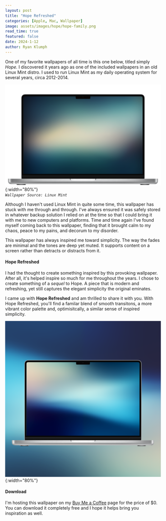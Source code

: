 ```yaml
---
layout: post
title: "Hope Refreshed"
categories: [Apple, Mac, Wallpaper]
image: assets/images/hope/hope-family.png
read_time: true
featured: false
date: 2024-1-12
author: Ryan Klumph
---
```


One of my favorite wallpapers of all time is this one below, titled simply *Hope.* I discovered it years ago as one of the included wallpapers in an old Linux Mint distro. I used to run Linux Mint as my daily operating system for several years, circa 2012-2014. 

![Hope Original](/assets/images/hope/hope-orig-framed.png){:width="80%"}   
*`Wallpaper Source: Linux Mint`*

Although I haven't used Linux Mint in quite some time, this wallpaper has stuck with me through and through. I've always ensured it was safely stored in whatever backup solution I relied on at the time so that I could bring it with me to new computers and platforms. Time and time again I've found myself coming back to this wallpaper, finding that it brought calm to my chaos, peace to my pains, and decorum to my disorder.

This wallpaper has always inspired me toward simplicity. The way the fades are minimal and the tones are deep yet muted. It supports content on a screen rather than detracts or distracts from it.

#### Hope Refreshed
I had the thought to create something inspired by this provoking wallpaper. After all, it's helped inspire so much for me throughout the years. I chose to create something of a *sequel* to Hope. A piece that is modern and refreshing, yet still captures the elegant simplicity the original eminates. 

I came up with **Hope Refreshed** and am thrilled to share it with you. With Hope Refreshed, you'll find a familar blend of smooth transitons, a more vibrant color palette and, optimisitcally, a similar sense of inspired simplicity.

![Hope Original](/assets/images/hope/hope-featured.png){:width="80%"} 

#### Download
I'm hosting this wallpaper on my [Buy Me a Coffee](https://www.buymeacoffee.com/thatvirtualboy) page for the price of $0. You can download it completely free and I hope it helps bring you inspiration as well.


